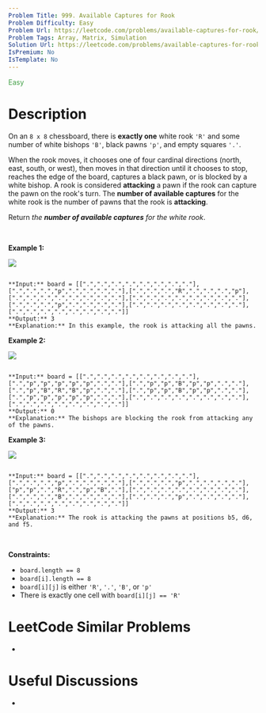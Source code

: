 ```yaml
---
Problem Title: 999. Available Captures for Rook
Problem Difficulty: Easy
Problem Url: https://leetcode.com/problems/available-captures-for-rook/
Problem Tags: Array, Matrix, Simulation
Solution Url: https://leetcode.com/problems/available-captures-for-rook/solution/
IsPremium: No
IsTemplate: No
---
```


<span style="color: rgb(67, 160, 71);">Easy</span>

# Description

On an `8 x 8` chessboard, there is **exactly one** white rook `'R'` and some number of white bishops `'B'`, black pawns `'p'`, and empty squares `'.'`.


When the rook moves, it chooses one of four cardinal directions (north, east, south, or west), then moves in that direction until it chooses to stop, reaches the edge of the board, captures a black pawn, or is blocked by a white bishop. A rook is considered **attacking** a pawn if the rook can capture the pawn on the rook's turn. The **number of available captures** for the white rook is the number of pawns that the rook is **attacking**.


Return *the **number of available captures** for the white rook*.


 


**Example 1:**


![](https://assets.leetcode.com/uploads/2019/02/20/1253_example_1_improved.PNG)

```

**Input:** board = [[".",".",".",".",".",".",".","."],[".",".",".","p",".",".",".","."],[".",".",".","R",".",".",".","p"],[".",".",".",".",".",".",".","."],[".",".",".",".",".",".",".","."],[".",".",".","p",".",".",".","."],[".",".",".",".",".",".",".","."],[".",".",".",".",".",".",".","."]]
**Output:** 3
**Explanation:** In this example, the rook is attacking all the pawns.

```

**Example 2:**


![](https://assets.leetcode.com/uploads/2019/02/19/1253_example_2_improved.PNG)

```

**Input:** board = [[".",".",".",".",".",".",".","."],[".","p","p","p","p","p",".","."],[".","p","p","B","p","p",".","."],[".","p","B","R","B","p",".","."],[".","p","p","B","p","p",".","."],[".","p","p","p","p","p",".","."],[".",".",".",".",".",".",".","."],[".",".",".",".",".",".",".","."]]
**Output:** 0
**Explanation:** The bishops are blocking the rook from attacking any of the pawns.

```

**Example 3:**


![](https://assets.leetcode.com/uploads/2019/02/20/1253_example_3_improved.PNG)

```

**Input:** board = [[".",".",".",".",".",".",".","."],[".",".",".","p",".",".",".","."],[".",".",".","p",".",".",".","."],["p","p",".","R",".","p","B","."],[".",".",".",".",".",".",".","."],[".",".",".","B",".",".",".","."],[".",".",".","p",".",".",".","."],[".",".",".",".",".",".",".","."]]
**Output:** 3
**Explanation:** The rook is attacking the pawns at positions b5, d6, and f5.

```

 


**Constraints:**


* `board.length == 8`
* `board[i].length == 8`
* `board[i][j]` is either `'R'`, `'.'`, `'B'`, or `'p'`
* There is exactly one cell with `board[i][j] == 'R'`




# LeetCode Similar Problems

- []()

# Useful Discussions

- []()
